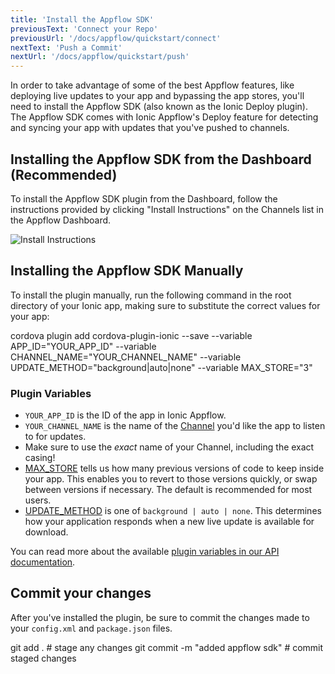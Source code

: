 ```yaml
---
title: 'Install the Appflow SDK'
previousText: 'Connect your Repo'
previousUrl: '/docs/appflow/quickstart/connect'
nextText: 'Push a Commit'
nextUrl: '/docs/appflow/quickstart/push'
---
```


In order to take advantage of some of the best Appflow features, like deploying live updates to your
app and bypassing the app stores, you'll need to install the Appflow SDK (also known as the
Ionic Deploy plugin). The Appflow SDK comes with Ionic Appflow's Deploy feature for detecting and syncing
your app with updates that you've pushed to channels.

## Installing the Appflow SDK from the Dashboard (Recommended)
To install the Appflow SDK plugin from the Dashboard, follow the instructions provided by clicking "Install Instructions"
on the Channels list in the Appflow Dashboard.

![Install Instructions](/docs/assets/img/appflow/ss-appflow-sdk-install.png)

## Installing the Appflow SDK Manually
To install the plugin manually, run the following command in the root directory of your Ionic app,
making sure to substitute the correct values for your app:

<command-line>
<command-prompt>cordova plugin add cordova-plugin-ionic --save --variable APP_ID="YOUR_APP_ID" --variable CHANNEL_NAME="YOUR_CHANNEL_NAME" --variable UPDATE_METHOD="background|auto|none" --variable MAX_STORE="3"</command-prompt>
</command-line>

### Plugin Variables
* `YOUR_APP_ID` is the ID of the app in Ionic Appflow.
* `YOUR_CHANNEL_NAME` is the name of the [Channel](/docs/appflow/deploy/channels) you'd like the app to listen to for updates.
 * Make sure to use the *exact* name of your Channel, including the exact casing!
* [MAX_STORE](/docs/appflow/deploy/api/#max_store) tells us how many previous versions of code to keep
inside your app. This enables you to revert to those versions quickly, or swap between versions if necessary. The default is recommended for most users.
* [UPDATE_METHOD](/docs/appflow/deploy/api/#update_method) is one of `background | auto | none`. This determines how your application responds when a new live update is available for download.

You can read more about the available [plugin variables in our API documentation](/docs/appflow/deploy/api/#plugin-variables).

## Commit your changes
After you've installed the plugin, be sure to commit the changes made to your `config.xml` and `package.json` files.

<command-line>
<command-prompt>git add . # stage any changes</command-prompt>
<command-prompt>git commit -m "added appflow sdk" #  commit staged changes</command-prompt>
</command-line>
